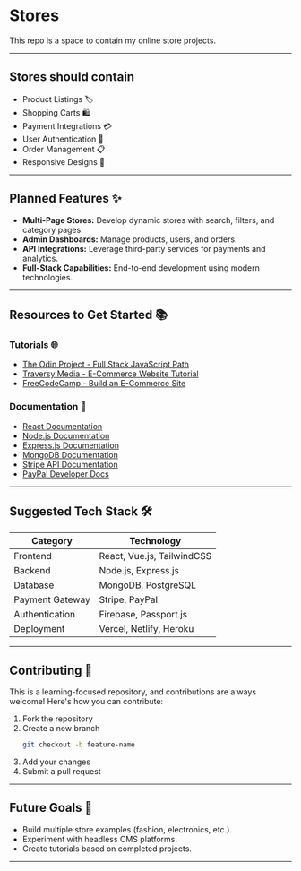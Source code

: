 # Stores
This repo is a space to contain my online store projects. 

---
## Stores should contain
- Product Listings 🏷️
- Shopping Carts 🛍️
- Payment Integrations 💳
- User Authentication 🔑
- Order Management 📋
- Responsive Designs 📱

---

## Planned Features ✨

- **Multi-Page Stores:** Develop dynamic stores with search, filters, and category pages.
- **Admin Dashboards:** Manage products, users, and orders.
- **API Integrations:** Leverage third-party services for payments and analytics.
- **Full-Stack Capabilities:** End-to-end development using modern technologies.

---

## Resources to Get Started 📚

### Tutorials 🌐

- [The Odin Project - Full Stack JavaScript Path](https://www.theodinproject.com/paths/full-stack-javascript)
- [Traversy Media - E-Commerce Website Tutorial](https://www.youtube.com/watch?v=4sosXZsdy-s)
- [FreeCodeCamp - Build an E-Commerce Site](https://www.freecodecamp.org/news/how-to-build-an-ecommerce-site-with-react/)

### Documentation 📄

- [React Documentation](https://reactjs.org/docs/getting-started.html)
- [Node.js Documentation](https://nodejs.org/en/docs/)
- [Express.js Documentation](https://expressjs.com/)
- [MongoDB Documentation](https://www.mongodb.com/docs/)
- [Stripe API Documentation](https://stripe.com/docs)
- [PayPal Developer Docs](https://developer.paypal.com/docs/)

---

## Suggested Tech Stack 🛠️

| Category           | Technology                  |
|--------------------|-----------------------------|
| Frontend           | React, Vue.js, TailwindCSS |
| Backend            | Node.js, Express.js        |
| Database           | MongoDB, PostgreSQL        |
| Payment Gateway    | Stripe, PayPal             |
| Authentication     | Firebase, Passport.js      |
| Deployment         | Vercel, Netlify, Heroku    |

---

## Contributing 🤝

This is a learning-focused repository, and contributions are always welcome! Here's how you can contribute:

1. Fork the repository
2. Create a new branch
   ```bash
   git checkout -b feature-name
   ```
3. Add your changes
4. Submit a pull request

---

## Future Goals 🌟

- Build multiple store examples (fashion, electronics, etc.).
- Experiment with headless CMS platforms.
- Create tutorials based on completed projects.

---
